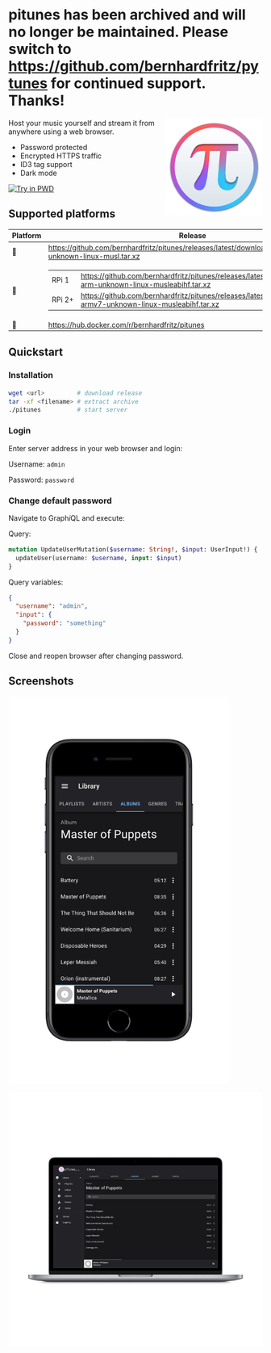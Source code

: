 # pitunes has been archived and will no longer be maintained. Please switch to https://github.com/bernhardfritz/pytunes for continued support. Thanks!

<img src="pitunes.png" align="right">

Host your music yourself and stream it from anywhere using a web browser.

* Password protected
* Encrypted HTTPS traffic
* ID3 tag support
* Dark mode

[![Try in PWD](https://raw.githubusercontent.com/play-with-docker/stacks/master/assets/images/button.png)](https://labs.play-with-docker.com/?stack=https://raw.githubusercontent.com/bernhardfritz/pitunes/master/docker-compose.pwd.yml)

## Supported platforms

| Platform                                      | Release                                                                                                                                                                                                                                                                                                                                                                                                    |
| --------------------------------------------- | ---------------------------------------------------------------------------------------------------------------------------------------------------------------------------------------------------------------------------------------------------------------------------------------------------------------------------------------------------------------------------------------------------------- |
| :penguin:                                     | https://github.com/bernhardfritz/pitunes/releases/latest/download/pitunes-x86_64-unknown-linux-musl.tar.xz                                                                                                                                                                                                                                                                                                 |
| :strawberry:                                  | <table><tbody><tr><td>RPi&nbsp;1</td><td>https://github.com/bernhardfritz/pitunes/releases/latest/download/pitunes-arm-unknown-linux-musleabihf.tar.xz</td></tr><tr><td>RPi&nbsp;2+</td><td>https://github.com/bernhardfritz/pitunes/releases/latest/download/pitunes-armv7-unknown-linux-musleabihf.tar.xz</td></tr></tbody></table>                                                                      |
| :whale:                                       | https://hub.docker.com/r/bernhardfritz/pitunes                                                                                                                                                                                                                                                                                                                                                             |

## Quickstart

### Installation

```bash
wget <url>         # download release
tar -xf <filename> # extract archive
./pitunes          # start server
```

### Login

Enter server address in your web browser and login:

Username: `admin`

Password: `password`

### Change default password

Navigate to Graph*i*QL and execute:

Query:
```graphql
mutation UpdateUserMutation($username: String!, $input: UserInput!) {
  updateUser(username: $username, input: $input)
}
```

Query variables:
```json
{
  "username": "admin",
  "input": {
    "password": "something"
  }
}
```

Close and reopen browser after changing password.

## Screenshots

![](pitunes-mobile.png)

![](pitunes-desktop.png)
